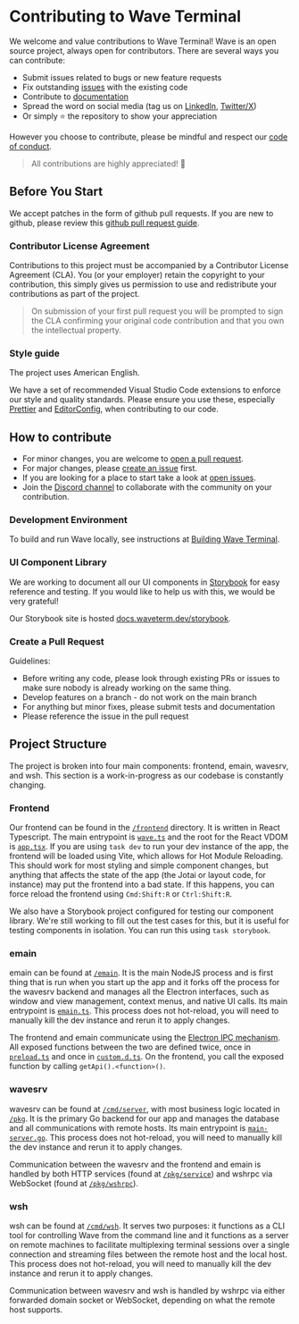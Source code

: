 # Contributing to Wave Terminal

We welcome and value contributions to Wave Terminal! Wave is an open source project, always open for contributors. There are several ways you can contribute:

- Submit issues related to bugs or new feature requests
- Fix outstanding [issues](https://github.com/wavetermdev/waveterm/issues) with the existing code
- Contribute to [documentation](./docs)
- Spread the word on social media (tag us on [LinkedIn](https://www.linkedin.com/company/wavetermdev), [Twitter/X](https://x.com/wavetermdev))
- Or simply ⭐️ the repository to show your appreciation

However you choose to contribute, please be mindful and respect our [code of conduct](./CODE_OF_CONDUCT.md).

> All contributions are highly appreciated! 🥰

## Before You Start

We accept patches in the form of github pull requests. If you are new to github, please review this [github pull request guide](https://docs.github.com/en/pull-requests/collaborating-with-pull-requests/proposing-changes-to-your-work-with-pull-requests/about-pull-requests).

### Contributor License Agreement

Contributions to this project must be accompanied by a Contributor License Agreement (CLA). You (or your employer) retain the copyright to your contribution, this simply gives us permission to use and redistribute your contributions as part of the project.

> On submission of your first pull request you will be prompted to sign the CLA confirming your original code contribution and that you own the intellectual property.

### Style guide

The project uses American English.

We have a set of recommended Visual Studio Code extensions to enforce our style and quality standards. Please ensure you use these, especially [Prettier](https://prettier.io) and [EditorConfig](https://editorconfig.org), when contributing to our code.

## How to contribute

- For minor changes, you are welcome to [open a pull request](https://github.com/wavetermdev/waveterm/pulls).
- For major changes, please [create an issue](https://github.com/wavetermdev/waveterm/issues/new) first.
- If you are looking for a place to start take a look at [open issues](https://github.com/wavetermdev/waveterm/issues).
- Join the [Discord channel](https://discord.gg/XfvZ334gwU) to collaborate with the community on your contribution.

### Development Environment

To build and run Wave locally, see instructions at [Building Wave Terminal](./BUILD.md).

### UI Component Library

We are working to document all our UI components in [Storybook](https://storybook.js.org/docs) for easy reference and testing. If you would like to help us with this, we would be very grateful!

Our Storybook site is hosted [docs.waveterm.dev/storybook](https://docs.waveterm.dev/storybook).

### Create a Pull Request

Guidelines:

- Before writing any code, please look through existing PRs or issues to make sure nobody is already working on the same thing.
- Develop features on a branch - do not work on the main branch
- For anything but minor fixes, please submit tests and documentation
- Please reference the issue in the pull request

## Project Structure

The project is broken into four main components: frontend, emain, wavesrv, and wsh. This section is a work-in-progress as our codebase is constantly changing.

### Frontend

Our frontend can be found in the [`/frontend`](./frontend/) directory. It is written in React Typescript. The main entrypoint is [`wave.ts`](./frontend/wave.ts) and the root for the React VDOM is [`app.tsx`](./frontend/app/app.tsx). If you are using `task dev` to run your dev instance of the app, the frontend will be loaded using Vite, which allows for Hot Module Reloading. This should work for most styling and simple component changes, but anything that affects the state of the app (the Jotai or layout code, for instance) may put the frontend into a bad state. If this happens, you can force reload the frontend using `Cmd:Shift:R` or `Ctrl:Shift:R`.

We also have a Storybook project configured for testing our component library. We're still working to fill out the test cases for this, but it is useful for testing components in isolation. You can run this using `task storybook`.

### emain

emain can be found at [`/emain`](./emain/). It is the main NodeJS process and is first thing that is run when you start up the app and it forks off the process for the wavesrv backend and manages all the Electron interfaces, such as window and view management, context menus, and native UI calls. Its main entrypoint is [`emain.ts`](./emain/emain.ts). This process does not hot-reload, you will need to manually kill the dev instance and rerun it to apply changes.

The frontend and emain communicate using the [Electron IPC mechanism](https://www.electronjs.org/docs/latest/tutorial/ipc). All exposed functions between the two are defined twice, once in [`preload.ts`](./emain/preload.ts) and once in [`custom.d.ts`](./frontend/types/custom.d.ts). On the frontend, you call the exposed function by calling `getApi().<function>()`.

### wavesrv

wavesrv can be found at [`/cmd/server`](./cmd/server), with most business logic located in [`/pkg`](./pkg/). It is the primary Go backend for our app and manages the database and all communications with remote hosts. Its main entrypoint is [`main-server.go`](./cmd/server/main-server.go). This process does not hot-reload, you will need to manually kill the dev instance and rerun it to apply changes.

Communication between the wavesrv and the frontend and emain is handled by both HTTP services (found at [`/pkg/service`](./pkg/service/)) and wshrpc via WebSocket (found at [`/pkg/wshrpc`](./pkg/wshrpc/)).

### wsh

wsh can be found at [`/cmd/wsh`](./cmd/wsh/). It serves two purposes: it functions as a CLI tool for controlling Wave from the command line and it functions as a server on remote machines to facilitate multiplexing terminal sessions over a single connection and streaming files between the remote host and the local host. This process does not hot-reload, you will need to manually kill the dev instance and rerun it to apply changes.

Communication between wavesrv and wsh is handled by wshrpc via either forwarded domain socket or WebSocket, depending on what the remote host supports.
